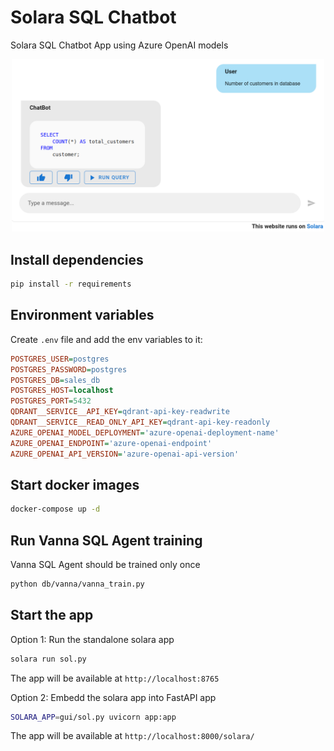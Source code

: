 # Solara SQL Chatbot 

Solara SQL Chatbot App using Azure OpenAI models

<div align="center">
    <img src="docs/imgs/chatbot-gui.png" alt="Chatbot GUI" width="500"/>
</div>


## Install dependencies

```bash
pip install -r requirements
```

## Environment variables

Create `.env` file and add the env variables to it:

```ini
POSTGRES_USER=postgres
POSTGRES_PASSWORD=postgres
POSTGRES_DB=sales_db
POSTGRES_HOST=localhost
POSTGRES_PORT=5432
QDRANT__SERVICE__API_KEY=qdrant-api-key-readwrite
QDRANT__SERVICE__READ_ONLY_API_KEY=qdrant-api-key-readonly
AZURE_OPENAI_MODEL_DEPLOYMENT='azure-openai-deployment-name'
AZURE_OPENAI_ENDPOINT='azure-openai-endpoint'
AZURE_OPENAI_API_VERSION='azure-openai-api-version'
```

## Start docker images

```bash
docker-compose up -d
```

## Run Vanna SQL Agent training

Vanna SQL Agent should be trained only once

```bash
python db/vanna/vanna_train.py
```

## Start the app

Option 1: Run the standalone solara app

```bash
solara run sol.py 
```

The app will be available at `http://localhost:8765`

Option 2: Embedd the solara app into FastAPI app

```bash
SOLARA_APP=gui/sol.py uvicorn app:app
```
The app will be available at `http://localhost:8000/solara/`
